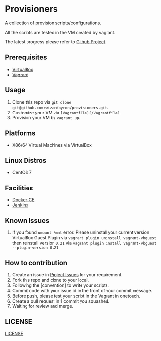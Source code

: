 # Provisioners

A collection of provision scripts/configurations. 

All the scripts are tested in the VM created by vagrant.

The latest progress please refer to [Github Project](https://github.com/wizardbyron/provisioners/projects/1).

## Prerequisites

* [VirtualBox](https://www.virtualbox.org/)
* [Vagrant](https://vagrantup.com/)

## Usage

1. Clone this repo via `git clone git@github.com:wizardbyron/provisioners.git`.
2. Customize your VM via `[Vagrantfile](/Vagrantfile)`.
3. Provision your VM by `vagrant up`.

## Platforms

* X86/64 Virtual Machines via VirtualBox

## Linux Distros

* CentOS 7

## Facilities

* [Docker-CE](https://www.docker.com)
* [Jenkins](https://www.jenkins.io)

## Known Issues

1. If you found `umount /mnt` error. Please uninstall your current version VirtualBox Guest Plugin via `vagrant plugin uninstall vagrant-vbguest` then reinstall version `0.21` via `vagrant plugin install vagrant-vbguest --plugin-version 0.21`


## How to contribution

1. Create an issue in [Project Issues](https://github.com/wizardbyron/provisioners/issues) for your requirement.
2. Fork this repo and clone to your local.
3. Following the [convention] to write your scripts.
4. Commit code with your issue id in the front of your commit message.
5. Before push, please test your script in the Vagrant in onetouch.
6. Create a pull request in 1 commit you squashed.
7. Waiting for review and merge.

## LICENSE

[LICENSE](/LICENSE)
